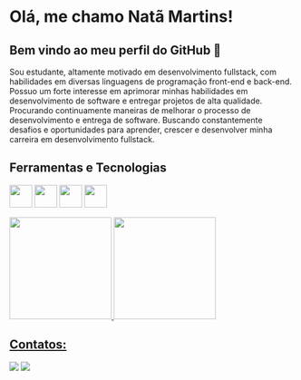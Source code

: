 # Olá, me chamo Natã Martins! 
## Bem vindo ao meu perfil do GitHub 👋

Sou estudante, altamente motivado em desenvolvimento fullstack, com habilidades em diversas linguagens de programação front-end e back-end. Possuo um forte interesse em aprimorar minhas habilidades em desenvolvimento de software e entregar projetos de alta qualidade. Procurando continuamente maneiras de melhorar o processo de desenvolvimento e entrega de software. Buscando constantemente desafios e oportunidades para aprender, crescer e desenvolver minha carreira em desenvolvimento fullstack.

## Ferramentas e Tecnologias
<img src="https://cdn.jsdelivr.net/gh/devicons/devicon@latest/icons/html5/html5-original.svg" width="40" height="40" /> <img src="https://cdn.jsdelivr.net/gh/devicons/devicon@latest/icons/css3/css3-original.svg" width="40" height="40" /> <img src="https://cdn.jsdelivr.net/gh/devicons/devicon@latest/icons/javascript/javascript-original.svg" width="40" height="40" /> <img src="https://cdn.jsdelivr.net/gh/devicons/devicon@latest/icons/typescript/typescript-original.svg" width="40" height="40" />

<div>
<a href="https://github.com/NathanMarts">
  <img loading="lazy" height="180em" src="https://github-readme-stats.vercel.app/api/top-langs/?username=NathanMarts&layout=compact&langs_count=7&theme=dracula"/>
  <img loading="lazy" height="180em" src="https://github-readme-stats.vercel.app/api?username=NathanMarts&show_icons=true&theme=dracula&include_all_commits=true&count_private=true"/>
</div>

## Contatos:

<div>
  <a href = "mailto:contato@natanlop93"><img loading="lazy" src="https://img.shields.io/badge/Gmail-D14836?style=for-the-badge&logo=gmail&logoColor=white" target="_blank"></a>
  <a href="https://www.linkedin.com/in/nata-lopes" target="_blank"><img loading="lazy" src="https://img.shields.io/badge/-LinkedIn-%230077B5?style=for-the-badge&logo=linkedin&logoColor=white" target="_blank"></a>   
</div>
